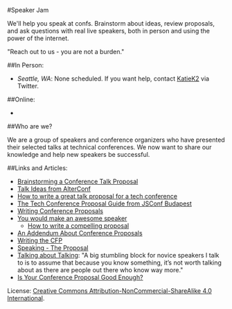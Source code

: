 #Speaker Jam

We'll help you speak at confs. Brainstorm about ideas, review proposals, and ask questions with real live speakers, both in person and using the power of the internet. 

"Reach out to us - you are not a burden."

##In Person:

* *Seattle, WA*: None scheduled. If you want help, contact [KatieK2](https://twitter.com/katiek2) via Twitter.

##Online:

* 

##Who are we?

We are a group of speakers and conference organizers who have presented their selected talks at technical conferences. We now want to share our knowledge and help new speakers be successful.

##Links and Articles:

* [Brainstorming a Conference Talk Proposal](http://www.devchix.com/2012/08/28/brainstorming-a-conference-talk-proposal/)
* [Talk Ideas from AlterConf](http://www.alterconf.com/talk-wishlist)
* [How to write a great talk proposal for a tech conference](http://2014.cssconf.eu/news/how-to-write-a-great-talk-proposal-for-a-tech)
* [The Tech Conference Proposal Guide from JSConf Budapest](http://blog.risingstack.com/the-tech-conference-proposal-guide-from-jsconf-budapest/)
* [Writing Conference Proposals](http://rmurphey.com/blog/2015/01/26/writing-conference-proposals/)
* [You would make an awesome speaker](http://weareallaweso.me/)
    * [How to write a compelling proposal](http://weareallaweso.me/for_speakers/how-to-write-a-compelling-proposal.html)
* [An Addendum About Conference Proposals](http://www.voodootikigod.com/an-addendum-about-conference-proposals/)
* [Writing the CFP](http://speaking.io/plan/writing-a-cfp/)
* [Speaking - The Proposal](http://www.pewpewlaser.com/blogs/615)
* [Talking about Talking](http://www.sicpers.info/2013/02/talking-about-talking/): "A big stumbling block for novice speakers I talk to is to assume that because you know something, it’s not worth talking about as there are people out there who know way more."
* [Is Your Conference Proposal Good Enough?](http://rckbt.me/2014/01/conference-proposals/)

License: [Creative Commons Attribution-NonCommercial-ShareAlike 4.0 International](LICENSE.html).
